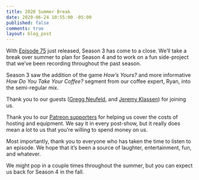 ```yaml
---
title: 2020 Summer Break
date: 2020-06-24 10:55:00 -05:00
published: false
comments: true
layout: blog_post
---
```


With [Episode 75](/episode-75) just released, Season 3 has come to a close. We’ll take a break over summer to plan for Season 4 and to work on a fun side-project that we’ve been recording throughout the past season.

Season 3 saw the addition of the game _How’s Yours?_ and more informative _How Do You Take Your Coffee?_ segment from our coffee expert, Ryan, into the semi-regular mix.

Thank you to our guests ([Gregg Neufeld](2019/11/26/number-62/), and [Jeremy Klassen](episode-60/)) for joining us.

Thank you to our [Patreon supporters](https://patreon.com/whatevertown) for helping us cover the costs of hosting and equipment. We say it in every post-show, but it really does mean a lot to us that you’re willing to spend money on us.

Most importantly, thank you to everyone who has taken the time to listen to an episode. We hope that it’s been a source of laughter, entertainment, fun, and whatever.

We might pop in a couple times throughout the summer, but you can expect us back for Season 4 in the fall.